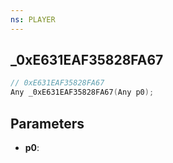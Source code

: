 ```yaml
---
ns: PLAYER
---
```

## _0xE631EAF35828FA67

```c
// 0xE631EAF35828FA67
Any _0xE631EAF35828FA67(Any p0);
```

## Parameters
* **p0**:
